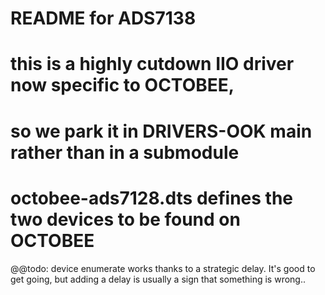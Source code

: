 # README for ADS7138 
# this is a highly cutdown IIO driver now specific to OCTOBEE, 
# so we park it in DRIVERS-OOK main rather than in a submodule
# octobee-ads7128.dts defines the two devices to be found on OCTOBEE
@@todo: device enumerate works thanks to a strategic delay. It's good to get going, but adding a delay is usually a sign that something is wrong..


